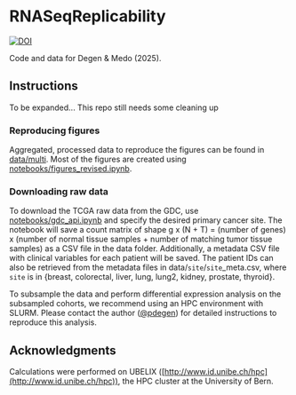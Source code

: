 # RNASeqReplicability

[![DOI](https://zenodo.org/badge/665607063.svg)](https://zenodo.org/badge/latestdoi/665607063)

Code and data for Degen &amp; Medo (2025).

## Instructions

To be expanded... This repo still needs some cleaning up

### Reproducing figures

Aggregated, processed data to reproduce the figures can be found in [data/multi](./data/multi). Most of the figures are created using [notebooks/figures_revised.ipynb](notebooks/figures_revised.ipynb).

### Downloading raw data

To download the TCGA raw data from the GDC, use [notebooks/gdc_api.ipynb](https://github.com/pdegen/RNASeqReplicability/blob/main/notebooks/gdc_api.ipynb) and specify the desired primary cancer site. The notebook will save a count matrix of shape g x (N + T) = (number of genes) x (number of normal tissue samples + number of matching tumor tissue samples) as a CSV file in the data folder. Additionally, a metadata CSV file with clinical variables for each patient will be saved. The patient IDs can also be retrieved from the metadata files in data/`site`/`site`_meta.csv, where `site` is in {breast, colorectal, liver, lung, lung2, kidney, prostate, thyroid}.

To subsample the data and perform differential expression analysis on the subsampled cohorts, we recommend using an HPC environment with SLURM. Please contact the author ([@pdegen](https://github.com/pdegen)) for detailed instructions to reproduce this analysis.

## Acknowledgments

Calculations were performed on UBELIX ([http://www.id.unibe.ch/hpc](http://www.id.unibe.ch/hpc)), the HPC cluster at the University of Bern.

